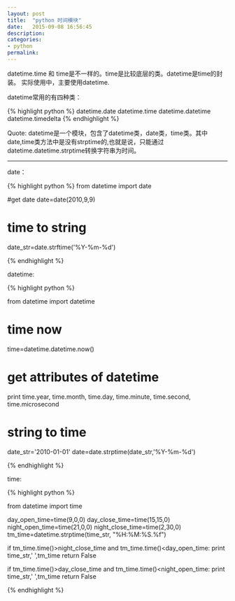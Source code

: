 ```yaml
---
layout: post
title:  "python 时间模块"
date:   2015-09-08 16:56:45
description:
categories:
- python
permalink:
---
```


datetime.time 和 time是不一样的。time是比较底层的类。datetime是time的封装。
实际使用中，主要使用datetime.


datetime常用的有四种类：

{% highlight python %}
datetime.date
datetime.time
datetime.datetime
datetime.timedelta
{% endhighlight %}

Quote:
datetime是一个模块，包含了datetime类，date类，time类。其中date,time类方法中是没有strptime的,也就是说，只能通过datetime.datetime.strptime转换字符串为时间。

___

date：

{% highlight python %}
from datetime import date

#get date
date=date(2010,9,9)

# time to string
date_str=date.strftime('%Y-%m-%d')



{% endhighlight %}

datetime:

{% highlight python %}

from datetime import datetime

# time now
time=datetime.datetime.now()

# get attributes of datetime
print time.year, time.month, time.day, time.minute, time.second, time.microsecond

# string to time
date_str='2010-01-01'
date=date.strptime(date_str,'%Y-%m-%d')

{% endhighlight %}

time:

{% highlight python %}

from datetime import time

day_open_time=time(9,0,0)
day_close_time=time(15,15,0)
night_open_time=time(21,0,0)
night_close_time=time(2,30,0)
tm_time=datetime.strptime(time_str, "%H:%M:%S.%f")

if tm_time.time()>night_close_time and tm_time.time()<day_open_time:
    print time_str,' ',tm_time
    return False

if tm_time.time()>day_close_time and tm_time.time()<night_open_time:
    print time_str,' ',tm_time
    return False

{% endhighlight %}
